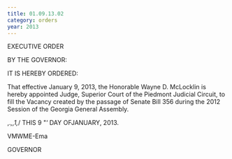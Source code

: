 ```yaml
---
title: 01.09.13.02
category: orders
year: 2013
---
```

 

EXECUTIVE ORDER

BY THE GOVERNOR:

IT IS HEREBY ORDERED:

That effective January 9, 2013, the Honorable Wayne D.
McLocklin is hereby appointed Judge, Superior Court of the
Piedmont Judicial Circuit, to fill the Vacancy created by the
passage of Senate Bill 356 during the 2012 Session of the
Georgia General Assembly.

,._,,1,_/
THIS 9 "‘ DAY OFJANUARY, 2013.

VMWME-Ema

GOVERNOR

